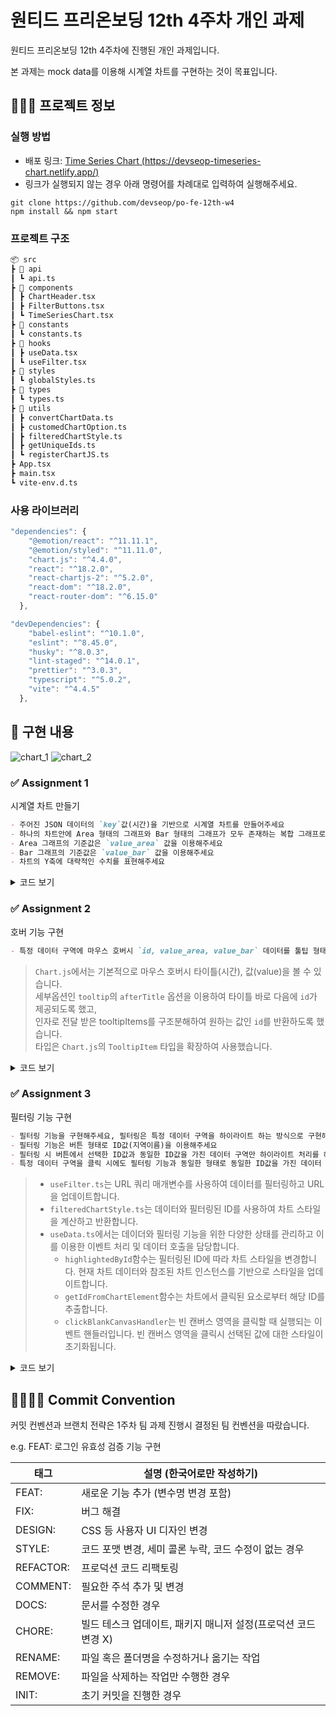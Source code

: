 # 원티드 프리온보딩 12th 4주차 개인 과제

원티드 프리온보딩 12th 4주차에 진행된 개인 과제입니다.

본 과제는 mock data를 이용해 시계열 차트를 구현하는 것이 목표입니다.

## 🧑🏻‍💻 프로젝트 정보

### 실행 방법

- 배포 링크: [Time Series Chart (https://devseop-timeseries-chart.netlify.app/)](https://devseop-timeseries-chart.netlify.app/)
- 링크가 실행되지 않는 경우 아래 명령어를 차례대로 입력하여 실행해주세요.

```
git clone https://github.com/devseop/po-fe-12th-w4
npm install && npm start
```

### 프로젝트 구조

```markdown
📦 src
┣ 📂 api
┃ ┗ api.ts
┣ 📂 components
┃ ┣ ChartHeader.tsx
┃ ┣ FilterButtons.tsx
┃ ┗ TimeSeriesChart.tsx
┣ 📂 constants
┃ ┗ constants.ts
┣ 📂 hooks
┃ ┣ useData.tsx
┃ ┗ useFilter.tsx
┣ 📂 styles
┃ ┗ globalStyles.ts
┣ 📂 types
┃ ┗ types.ts
┣ 📂 utils
┃ ┣ convertChartData.ts
┃ ┣ customedChartOption.ts
┃ ┣ filteredChartStyle.ts
┃ ┣ getUniqueIds.ts
┃ ┗ registerChartJS.ts
┣ App.tsx
┣ main.tsx
┗ vite-env.d.ts
```

### 사용 라이브러리

```javascript
"dependencies": {
    "@emotion/react": "^11.11.1",
    "@emotion/styled": "^11.11.0",
    "chart.js": "^4.4.0",
    "react": "^18.2.0",
    "react-chartjs-2": "^5.2.0",
    "react-dom": "^18.2.0",
    "react-router-dom": "^6.15.0"
  },

"devDependencies": {
    "babel-eslint": "^10.1.0",
    "eslint": "^8.45.0",
    "husky": "^8.0.3",
    "lint-staged": "^14.0.1",
    "prettier": "^3.0.3",
    "typescript": "^5.0.2",
    "vite": "^4.4.5"
  },

```

## 📝 구현 내용
![chart_1](https://github.com/devseop/po-fe-12th-w4/assets/102455161/2bfe23da-4fa5-4bec-b415-65ee8a0af9ca)
![chart_2](https://github.com/devseop/po-fe-12th-w4/assets/102455161/4eba53ba-ed3d-4bc1-8b73-5a0dee153a62)


### ✅ Assignment 1

시계열 차트 만들기
```markdown
- 주어진 JSON 데이터의 `key`값(시간)을 기반으로 시계열 차트를 만들어주세요
- 하나의 차트안에 Area 형태의 그래프와 Bar 형태의 그래프가 모두 존재하는 복합 그래프로 만들어주세요
- Area 그래프의 기준값은 `value_area` 값을 이용해주세요
- Bar 그래프의 기준값은 `value_bar` 값을 이용해주세요
- 차트의 Y축에 대략적인 수치를 표현해주세요
```

<details>
  <summary>코드 보기</summary>
    - 데이터 호출
    https://github.com/devseop/po-fe-12th-w4/blob/de2f1ca1e81c29a25c721ca9d86696b50a36aafd/src/hooks/useData.tsx#L84-L98
    - 데이터를 {x(시간), y(값)}의 형태로 재분류
    https://github.com/devseop/po-fe-12th-w4/blob/165c9b04636e3d5f06786ffd90e40a355d1765e4/src/utils/convertChartData.ts#L51-L62
</details>

### ✅ Assignment 2

호버 기능 구현
```markdown
- 특정 데이터 구역에 마우스 호버시 `id, value_area, value_bar` 데이터를 툴팁 형태로 제공해주세요
```

> `Chart.js`에서는 기본적으로 마우스 호버시 타이틀(시간), 값(value)을 볼 수 있습니다.  <br /> 세부옵션인 `tooltip`의 `afterTitle` 옵션을 이용하여 타이틀 바로 다음에 `id`가 제공되도록 했고,  <br /> 인자로 전달 받은 tooltipItems를 구조분해하여 원하는 값인 `id`를 반환하도록 했습니다. <br /> 타입은 `Chart.js`의 `TooltipItem` 타입을 확장하여 사용했습니다.

<details>
  <summary>코드 보기</summary>
    - 타입 선언
    https://github.com/devseop/po-fe-12th-w4/blob/165c9b04636e3d5f06786ffd90e40a355d1765e4/src/utils/customedChartOption.ts#L5-L7
    - id 반환
    https://github.com/devseop/po-fe-12th-w4/blob/165c9b04636e3d5f06786ffd90e40a355d1765e4/src/utils/customedChartOption.ts#L36-L43
</details>

### ✅ Assignment 3

필터링 기능 구현
```markdown
- 필터링 기능을 구현해주세요, 필터링은 특정 데이터 구역을 하이라이트 하는 방식으로 구현해주세요
- 필터링 기능은 버튼 형태로 ID값(지역이름)을 이용해주세요
- 필터링 시 버튼에서 선택한 ID값과 동일한 ID값을 가진 데이터 구역만 하이라이트 처리를 해주세요
- 특정 데이터 구역을 클릭 시에도 필터링 기능과 동일한 형태로 동일한 ID값을 가진 데이터 구역을 하이라이트해주세요
```

> - `useFilter.ts`는 URL 쿼리 매개변수를 사용하여 데이터를 필터링하고 URL을 업데이트합니다.  
> - `filteredChartStyle.ts`는 데이터와 필터링된 ID를 사용하여 차트 스타일을 계산하고 반환합니다.
> - `useData.ts`에서는 데이더와 필터링 기능을 위한 다양한 상태를 관리하고 이를 이용한 이벤트 처리 및 데이터 호출을 담당합니다.
>     - `highlightedById`함수는 필터링된 ID에 따라 차트 스타일을 변경합니다. 현재 차트 데이터와 참조된 차트 인스턴스를 기반으로 스타일을 업데이트합니다.
>     - `getIdFromChartElement`함수는 차트에서 클릭된 요소로부터 해당 ID를 추출합니다.
>     - `clickBlankCanvasHandler`는 빈 캔버스 영역을 클릭할 때 실행되는 이벤트 핸들러입니다. 빈 캔버스 영역을 클릭시 선택된 값에 대한 스타일이 초기화됩니다.

<details>
  <summary>코드 보기</summary>
    - useFilter.ts
    https://github.com/devseop/po-fe-12th-w4/blob/165c9b04636e3d5f06786ffd90e40a355d1765e4/src/hooks/useFilter.tsx#L3-L19
    - filteredChartStyle.ts
    https://github.com/devseop/po-fe-12th-w4/blob/165c9b04636e3d5f06786ffd90e40a355d1765e4/src/utils/filteredChartStyle.ts#L4-L28
    - highlightedById
    https://github.com/devseop/po-fe-12th-w4/blob/165c9b04636e3d5f06786ffd90e40a355d1765e4/src/hooks/useData.tsx#L24-L52
    - getIdFromChartElement
    https://github.com/devseop/po-fe-12th-w4/blob/165c9b04636e3d5f06786ffd90e40a355d1765e4/src/hooks/useData.tsx#L55-L61
    - clickBlankCanvasHandler
    https://github.com/devseop/po-fe-12th-w4/blob/165c9b04636e3d5f06786ffd90e40a355d1765e4/src/hooks/useData.tsx#L63-L73
</details>

## 🫱🏻‍🫲🏿 Commit Convention

커밋 컨벤션과 브랜치 전략은 1주차 팀 과제 진행시 결정된 팀 컨벤션을 따랐습니다.

e.g. FEAT: 로그인 유효성 검증 기능 구현

| 태그      | 설명 (한국어로만 작성하기)                                     |
| --------- | -------------------------------------------------------------- |
| FEAT:     | 새로운 기능 추가 (변수명 변경 포함)                            |
| FIX:      | 버그 해결                                                      |
| DESIGN:   | CSS 등 사용자 UI 디자인 변경                                   |
| STYLE:    | 코드 포맷 변경, 세미 콜론 누락, 코드 수정이 없는 경우          |
| REFACTOR: | 프로덕션 코드 리팩토링                                         |
| COMMENT:  | 필요한 주석 추가 및 변경                                       |
| DOCS:     | 문서를 수정한 경우                                             |
| CHORE:    | 빌드 테스크 업데이트, 패키지 매니저 설정(프로덕션 코드 변경 X) |
| RENAME:   | 파일 혹은 폴더명을 수정하거나 옮기는 작업                      |
| REMOVE:   | 파일을 삭제하는 작업만 수행한 경우                             |
| INIT:     | 초기 커밋을 진행한 경우                                        |
